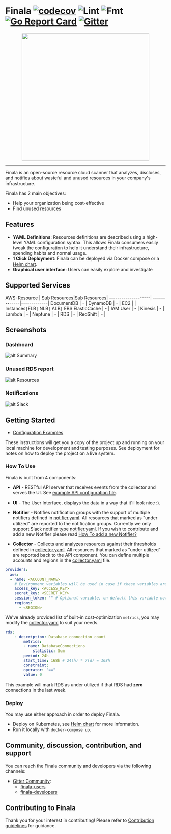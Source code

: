# Finala [![codecov](https://codecov.io/gh/similarweb/finala/branch/master/graph/badge.svg)](https://codecov.io/gh/similarweb/finala) ![Lint](https://github.com/similarweb/finala/workflows/Lint/badge.svg) ![Fmt](https://github.com/similarweb/finala/workflows/Fmt/badge.svg) [![Go Report Card](https://goreportcard.com/badge/github.com/similarweb/finala)](https://goreportcard.com/report/github.com/similarweb/finala) [![Gitter](https://badges.gitter.im/similarweb-finala/community.svg)](https://gitter.im/similarweb-finala/community?utm_source=badge&utm_medium=badge&utm_campaign=pr-badge)
<p align="center">
    <img src="https://raw.githubusercontent.com/similarweb/finala/docs/update-readme-md/docs/images/logo.png" width="400">
</p>

---
Finala is an open-source resource cloud scanner that analyzes, discloses, and notifies about wasteful and unused resources in your company's infrastructure.

Finala has 2 main objectives:

* Help your organization being cost-effective
* Find unused resources

## Features
* **YAML Definitions**: Resources definitions are described using a high-level YAML configuration syntax. This allows Finala consumers easily tweak the configuration to help it understand their infrastructure, spending habits and normal usage.
* **1 Click Deployment**: Finala can be deployed via Docker compose or a [Helm chart](https://github.com/similarweb/finala-helm).
* **Graphical user interface**: Users can easily explore and investigate

## Supported Services
AWS:
Resource            | Sub Resources|Sub Resources|
--------------------| -------------|-------------|
DocumentDB          | -            |
DynamoDB            | -            |
EC2                 |              | Instances`|`ELB`|` NLB`|` ALB`|` EBS
ElasticCache        | -            |
IAM User            | -            |
Kinesis             | -            |
Lambda              | -            |
Neptune             | -            |
RDS                 | -            |
RedShift            | -            |

## **Screenshots**

### Dashboard
![alt Summary](https://raw.githubusercontent.com/similarweb/finala/docs/update-readme-md/docs/images/main-dashboard.png)

### Unused RDS report
![alt Resources](https://raw.githubusercontent.com/similarweb/finala/docs/update-readme-md/docs/images/resource.png)

### Notifications
![alt Slack](https://raw.githubusercontent.com/similarweb/finala/docs/update-readme-md/docs/images/slack.png)

## Getting Started

* [Configuration Examples](./docs/configuration_examples/README.md)

These instructions will get you a copy of the project up and running on your local machine for development and testing purposes. See deployment for notes on how to deploy the project on a live system.

### How To Use

Finala is built from 4 components:

* **API** - RESTful API server that receives events from the collector and serves the UI. See [example API configuration file](./configuration/api.yaml).

* **UI** - The User Interface, displays the data in a way that it'll look nice :).

* **Notifier** - Notifies notification groups with the support of multiple notifiers defined in [notifier.yaml](./configuration/notifier.yaml).
All resources that marked as "under utilized" are reported to the notification groups.
Currently we only support Slack notifier type [notifier.yaml](./configuration/notifier.yaml).
If you wish to contribute and add a new Notifier please read [How To add a new Notifier?](docs/notifiers/add-new-notifier.md)

* **Collector** - Collects and analyzes resources against their thresholds defined in [collector.yaml](./configuration/collector.yaml).
All resources that marked as "under utilized" are reported back to the API component.
You can define multiple accounts and regions in the [collector.yaml](./configuration/collector.yaml) file.

```yaml
providers:
  aws:
  - name: <ACCOUNT_NAME>
    # Environment variables will be used in case if these variables are absent
    access_key: <ACCESS_KEY>
    secret_key: <SECRET_KEY>
    session_token: "" # Optional variable, on default this variable not set
    regions:
      - <REGION>
```
We've already provided list of built-in cost-optimization `metrics`, you may modify the [collector.yaml](./configuration/collector.yaml) to suit your needs.
```yaml
rds:
    - description: Database connection count
        metrics:
        - name: DatabaseConnections
            statistic: Sum
        period: 24h 
        start_time: 168h # 24(h) * 7(d) = 168h
        constraint:
        operator: "=="
        value: 0
```

This example will mark RDS as under utilized if that RDS had **zero** connections in the last week.

### Deploy
You may use either approach in order to deploy Finala.

* Deploy on Kubernetes, see [Helm chart](https://github.com/similarweb/finala-helm) for more information.
* Run it locally with `docker-compose up`.

## Community, discussion, contribution, and support

You can reach the Finala community and developers via the following channels:
* [Gitter Community](https://gitter.im/similarweb-finala/community):
    * [finala-users](https://gitter.im/similarweb-finala/users)
    * [finala-developers](https://gitter.im/similarweb-finala/developers)


## Contributing to Finala
Thank you for your interest in contributing! Please refer to [Contribution guidelines](./CONTRIBUTING.md) for guidance.

